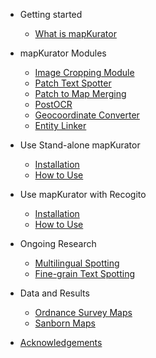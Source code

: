 - Getting started
  
  - [What is mapKurator](docs/introduction.md)
<!--   - [Quick start](docs/quickstart.md) -->

- mapKurator Modules
  - [Image Cropping Module](docs/modules/crop.md)
  - [Patch Text Spotter](docs/modules/spot.md)
  - [Patch to Map Merging](docs/modules/merge.md)
  - [PostOCR](docs/modules/postocr.md)
  - [Geocoordinate Converter](docs/modules/geo-convert.md)
  - [Entity Linker](docs/modules/linker.md)


- Use Stand-alone mapKurator

  - [Installation](docs/install1.md)
  - [How to Use](docs/how-to-use-1.md)
  

- Use mapKurator with Recogito
  - [Installation](docs/install2.md)
  - [How to Use](docs/how-to-use-2.md)


- Ongoing Research
  - [Multilingual Spotting](docs/multilingual.md)
  - [Fine-grain Text Spotting](docs/finegrain.md)

- Data and Results
  - [Ordnance Survey Maps](docs/os.md)
  - [Sanborn Maps](docs/sanborn.md)

- [Acknowledgements](docs/ack.md)
